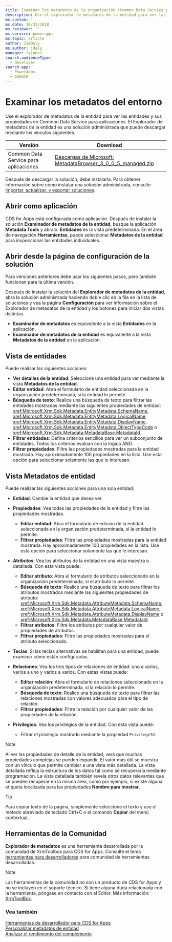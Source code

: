 ```yaml
---
title: Examinar los metadatos de la organización (Common Data Service para aplicaciones) | Microsoft Docs
description: Use el explorador de metadatos de la entidad para ver las entidades y sus propiedades en Dynamics 365 Customer Engagement. El Explorador de metadatos de la entidad es una solución administrada que puede descargar e instalar en su organización.
ms.custom: ''
ms.date: 10/31/2018
ms.reviewer: ''
ms.service: powerapps
ms.topic: article
author: JimDaly
ms.author: jdaly
manager: ryjones
search.audienceType:
  - developer
search.app:
  - PowerApps
  - D365CE
---
```

# <a name="browse-the-metadata-for-your-environment"></a>Examinar los metadatos del entorno

Use el explorador de metadatos de la entidad para ver las entidades y sus propiedades en Common Data Service para aplicaciones. El Explorador de metadatos de la entidad es una solución administrada que puede descargar mediante los vínculos siguientes.


|                                                                                               Versión                                                                                                |                                                                                     Download                                                                                      |
|------------------------------------------------------------------------------------------------------------------------------------------------------------------------------------------------------|-----------------------------------------------------------------------------------------------------------------------------------------------------------------------------------|
| Common Data Service para aplicaciones | [Descargas de Microsoft: MetadataBrowser_3_0_0_5_managed.zip](http://download.microsoft.com/download/8/E/3/8E3279FE-7915-48FE-A68B-ACAFB86DA69C/MetadataBrowser_3_0_0_5_managed.zip) |

Después de descargar la solución, debe instalarla. Para obtener información sobre cómo instalar una solución administrada, consulte [Importar, actualizar, y exportar soluciones](/dynamics365/customer-engagement/developer/customize/import-update-export-solutions).  

## <a name="open-as-an-app"></a>Abrir como aplicación
CDS for Apps está configurada como aplicación. Después de instalar la solución **Examinador de metadatos de la entidad**, busque la aplicación **Metadata Tools** y ábralo. **Entidades** es la vista predeterminada. En el área de navegación **Herramientas**, puede seleccionar **Metadatos de la entidad** para inspeccionar las entidades individuales.

## <a name="open-from-the-solution-configuration-page"></a>Abrir desde la página de configuración de la solución
Para versiones anteriores debe usar los siguientes pasos, pero también funcionan para la última versión.  

Después de instalar la solución del **Explorador de metadatos de la entidad**, abra la solución administrada haciendo doble clic en la fila en la lista de soluciones y vea la página **Configuración** para ver información sobre el Explorador de metadatos de la entidad y los botones para iniciar dos vistas distintas.
- **Examinador de metadatos** es equivalente a la vista **Entidades** en la aplicación.
- **Examinador de metadatos de la entidad** es equivalente a la vista **Metadatos de la entidad** en la aplicación.

## <a name="entities-view"></a>Vista de entidades
Puede realizar las siguientes acciones:

- **Ver detalles de la entidad**: Seleccione una entidad para ver mediante la vista **Metadatos de la entidad**.
- **Editar entidad**: Abra el formulario de entidad seleccionada en la organización predeterminada, si la entidad lo permite.
- **Búsqueda de texto**: Realice una búsqueda de texto para filtrar las entidades mostradas mediante las siguientes propiedades de entidad: <xref:Microsoft.Xrm.Sdk.Metadata.EntityMetadata.SchemaName>, <xref:Microsoft.Xrm.Sdk.Metadata.EntityMetadata.LogicalName>, <xref:Microsoft.Xrm.Sdk.Metadata.EntityMetadata.DisplayName>, <xref:Microsoft.Xrm.Sdk.Metadata.EntityMetadata.ObjectTypeCode> o <xref:Microsoft.Xrm.Sdk.Metadata.MetadataBase.MetadataId>.
- **Filtrar entidades**: Defina criterios sencillos para ver un subconjunto de entidades. Todos los criterios evalúan con la lógica AND.
- **Filtrar propiedades**: Filtre las propiedades mostradas para la entidad mostrada. Hay aproximadamente 100 propiedades en la lista. Use esta opción para seleccionar solamente las que le interesan.

## <a name="entity-metadata-view"></a>Vista Metadatos de entidad

Puede realizar las siguientes acciones para una sola entidad:

- **Entidad**: Cambie la entidad que desea ver.
- **Propiedades**: Vea todas las propiedades de la entidad y filtre las propiedades mostradas.

    - **Editar entidad**: Abra el formulario de edición de la entidad seleccionada en la organización predeterminada, si la entidad lo permite.
    - **Filtrar propiedades**: Filtre las propiedades mostradas para la entidad mostrada. Hay aproximadamente 100 propiedades en la lista. Use esta opción para seleccionar solamente las que le interesan.

- **Atributos**: Vea los atributos de la entidad en una vista maestra o detallada. Con esta vista puede:

    - **Editar atributo**: Abra el formulario de atributos seleccionado en la organización predeterminada, si el atributo lo permite.
    - **Búsqueda de texto**: Realice una búsqueda de texto para filtrar los atributos mostrados mediante las siguientes propiedades de atributo: <xref:Microsoft.Xrm.Sdk.Metadata.AttributeMetadata.SchemaName>, <xref:Microsoft.Xrm.Sdk.Metadata.AttributeMetadata.LogicalName>, <xref:Microsoft.Xrm.Sdk.Metadata.AttributeMetadata.DisplayName> o <xref:Microsoft.Xrm.Sdk.Metadata.MetadataBase.MetadataId>.
    - **Filtrar atributos**: Filtre los atributos por cualquier valor de propiedades de atributos.
    - **Filtrar propiedades**: Filtre las propiedades mostradas para el atributo seleccionado.

- **Teclas**: Si las teclas alternativas se habilitan para una entidad, puede examinar cómo están configuradas.

- **Relaciones**: Vea los tres tipos de relaciones de entidad: uno a varios, varios a uno y varios a varios. Con estas vistas puede:  
    - **Editar relación**: Abra el formulario de relaciones seleccionado en la organización predeterminada, si la relación lo permite.  
    - **Búsqueda de texto**: Realice una búsqueda de texto para filtrar las relaciones mostradas con valores adecuados para el tipo de relación.  
    - **Filtrar propiedades**: Filtre la relación por cualquier valor de las propiedades de la relación.

- **Privilegios**: Vea los privilegios de la entidad. Con esta vista puede:  
    - Filtrar el privilegio mostrado mediante la propiedad `PrivilegeId`.

> [!NOTE]
> Al ver las propiedades de detalle de la entidad, verá que muchas propiedades complejas se pueden expandir. El valor más útil se muestra con un vínculo que permite cambiar a una vista más detallada. La vista detallada refleja la estructura de los datos tal como se recuperaría mediante programación. La vista detallada también revela otros datos relevantes que se pueden recuperar en la misma área, como por ejemplo, si existe alguna etiqueta localizada para las propiedades **Nombre para mostrar**.

> [!TIP]
> Para copiar texto de la página, simplemente seleccione el texto y use el método abreviado de teclado Ctrl+C o el comando **Copiar** del menú contextual.

## <a name="community-tools"></a>Herramientas de la Comunidad

**Explorador de metadatos** es una herramienta desarrollada por la comunidad de XrmToolbox para CDS for Apps. Consulte el tema [herramientas para desarrolladores](developer-tools.md) para comunidad de herramientas desarrolladas.

> [!NOTE]
> Las herramientas de la comunidad no son un producto de CDS for Apps y no se incluyen en el soporte técnico. Si tiene alguna duda relacionada con la herramienta, póngase en contacto con el Editor. Más información: [XrmToolBox](https://www.xrmtoolbox.com).

### <a name="see-also"></a>Vea también

 [Herramientas de desarrollador para CDS for Apps](developer-tools.md)<br />
 [Personalizar metadatos de entidad](customize-entity-metadata.md)<br />
 [Analizar el rendimiento del complemento](/dynamics365/customer-engagement/developer/analyze-plugin-performance)<br />